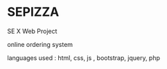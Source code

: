# SEPIZZA
SE X Web Project

online ordering system 

languages used : html, css, js , bootstrap, jquery, php 
